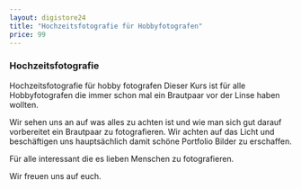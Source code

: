 ```yaml
---
layout: digistore24
title: "Hochzeitsfotografie für Hobbyfotografen"
price: 99
---
```

<h3>Hochzeitsfotografie</h3>
<p>Hochzeitsfotografie f&#xFC;r hobby fotografen Dieser Kurs ist f&#xFC;r alle Hobbyfotografen die immer schon mal ein Brautpaar vor der Linse haben wollten.</p>
<p>Wir sehen uns an auf was alles zu achten ist und wie man sich gut darauf vorbereitet ein Brautpaar zu fotografieren. Wir achten auf das Licht und besch&#xE4;ftigen uns haupts&#xE4;chlich damit sch&#xF6;ne Portfolio Bilder zu erschaffen.</p>
<p>F&#xFC;r alle interessant die es lieben Menschen zu fotografieren.</p>
<p>Wir freuen uns auf euch.</p>